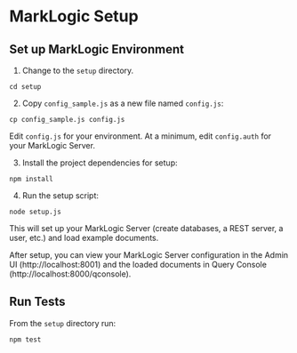 # MarkLogic Setup

## Set up MarkLogic Environment

1. Change to the `setup` directory.
```
cd setup
```

2. Copy `config_sample.js` as a new file named `config.js`:
```
cp config_sample.js config.js
```
Edit `config.js` for your environment. At a minimum, edit `config.auth` for your MarkLogic Server.

3. Install the project dependencies for setup:
```
npm install
```

4. Run the setup script:
```
node setup.js
```
This will set up your MarkLogic Server (create databases, a REST server, a user, etc.) and load example documents. 

After setup, you can view your MarkLogic Server configuration in the Admin UI (http://localhost:8001) and the loaded documents in Query Console (http://localhost:8000/qconsole).

## Run Tests

From the `setup` directory run: 
```
npm test
```
